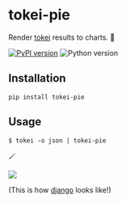 # tokei-pie

Render [tokei](https://github.com/XAMPPRocky/tokei) results to charts. 🦄

<a href="https://badge.fury.io/py/tokei-pie"><img src="https://badge.fury.io/py/tokei-pie.svg" alt="PyPI version"></a>
<img src="https://badgen.net/badge/python/3.7%20%7C%203.8%20%7C%203.9/" alt="Python version">

## Installation

```shell
pip install tokei-pie
```

## Usage

```shell
$ tokei -o json | tokei-pie
```

🪄

![](./docs/tokei-pie-demo.png)

(This is how [django](https://github.com/django/django) looks like!)
